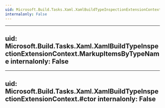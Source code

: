 ```yaml
---
uid: Microsoft.Build.Tasks.Xaml.XamlBuildTypeInspectionExtensionContext
internalonly: False
---
```


---
uid: Microsoft.Build.Tasks.Xaml.XamlBuildTypeInspectionExtensionContext.MarkupItemsByTypeName
internalonly: False
---

---
uid: Microsoft.Build.Tasks.Xaml.XamlBuildTypeInspectionExtensionContext.#ctor
internalonly: False
---
